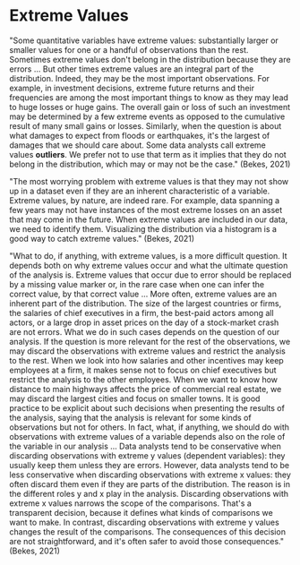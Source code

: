 # Extreme Values

"Some quantitative variables have extreme values: substantially larger or smaller values for one or a handful of observations than the rest. Sometimes extreme values don't belong in the distribution because they are errors ... But other times extreme values are an integral part of the distribution. Indeed, they may be the most important observations. For example, in investment decisions, extreme future returns and their frequencies are among the most important things to know as they may lead to huge losses or huge gains. The overall gain or loss of such an investment may be determined by a few extreme events as opposed to the cumulative result of many small gains or losses. Similarly, when the question is about what damages to expect from floods or earthquakes, it's the largest of damages that we should care about. Some data analysts call extreme values **outliers**. We prefer not to use that term as it implies that they do not belong in the distribution, which may or may not be the case." (Bekes, 2021)&#x20;

"The most worrying problem with extreme values is that they may not show up in a dataset even if they are an inherent characteristic of a variable. Extreme values, by nature, are indeed rare. For example, data spanning a few years may not have instances of the most extreme losses on an asset that may come in the future. When extreme values are included in our data, we need to identify them. Visualizing the distribution via a histogram is a good way to catch extreme values." (Bekes, 2021)&#x20;

"What to do, if anything, with extreme values, is a more difficult question. It depends both on why extreme values occur and what the ultimate question of the analysis is. Extreme values that occur due to error should be replaced by a missing value marker or, in the rare case when one can infer the correct value, by that correct value ... More often, extreme values are an inherent part of the distribution. The size of the largest countries or firms, the salaries of chief executives in a firm, the best-paid actors among all actors, or a large drop in asset prices on the day of a stock-market crash are not errors. What we do in such cases depends on the question of our analysis. If the question is more relevant for the rest of the observations, we may discard the observations with extreme values and restrict the analysis to the rest. When we look into how salaries and other incentives may keep employees at a firm, it makes sense not to focus on chief executives but restrict the analysis to the other employees. When we want to know how distance to main highways affects the price of commercial real estate, we may discard the largest cities and focus on smaller towns. It is good practice to be explicit about such decisions when presenting the results of the analysis, saying that the analysis is relevant for some kinds of observations but not for others. In fact, what, if anything, we should do with observations with extreme values of a variable depends also on the role of the variable in our analysis ... Data analysts tend to be conservative when discarding observations with extreme y values (dependent variables): they usually keep them unless they are errors. However, data analysts tend to be less conservative when discarding observations with extreme x values: they often discard them even if they are parts of the distribution. The reason is in the different roles y and x play in the analysis. Discarding observations with extreme x values narrows the scope of the comparisons. That's a transparent decision, because it defines what kinds of comparisons we want to make. In contrast, discarding observations with extreme y values changes the result of the comparisons. The consequences of this decision are not straightforward, and it's often safer to avoid those consequences." (Bekes, 2021)
